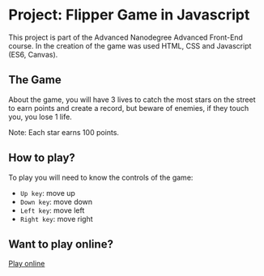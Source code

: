# Project: Flipper Game in Javascript

This project is part of the Advanced Nanodegree Advanced Front-End course. In the creation of the game was used HTML, CSS and Javascript (ES6, Canvas).

## The Game

About the game, you will have 3 lives to catch the most stars on the street to earn points and create a record, but beware of enemies, if they touch you, you lose 1 life.

Note: Each star earns 100 points.

## How to play?

To play you will need to know the controls of the game:
 - `Up key`: move up
 - `Down key`: move down
 - `Left key`: move left
 - `Right key`: move right


## Want to play online? 
<a href="https://aulus.github.io/frontend-nanodegree-arcade-game" target="_blank">
Play online</a>
